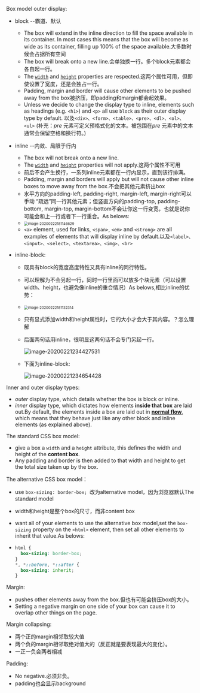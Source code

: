 Box model outer display:

- block --霸道、默认
  - The box will extend in the inline direction to fill the space available in its container. In most cases this means that the box will become as wide as its container, filling up 100% of the space available.大多数时候会占据所有空间
  - The box will break onto a new line.会单独换一行。多个block元素都会各自起一行。
  - The [`width`](https://developer.mozilla.org/en-US/docs/Web/CSS/width) and [`height`](https://developer.mozilla.org/en-US/docs/Web/CSS/height) properties are respected.这两个属性可用，但即使设置了宽度，还是会独占一行。
  - Padding, margin and border will cause other elements to be pushed away from the box被挤压，即padding和margin都会起效果。
  - Unless we decide to change the display type to inline, elements such as headings (e.g. `<h1>`) and `<p>` all use `block` as their outer display type by default. 以及`<div>、<form>、<table>、<pre>、<dl>、<ol>、<ul>` (补充：*pre* 元素可定义预格式化的文本。被包围在*pre* 元素中的文本通常会保留空格和换行符。)
  
- inline --内敛、局限于行内
  - The box will not break onto a new line.
  - The [`width`](https://developer.mozilla.org/en-US/docs/Web/CSS/width) and [`height`](https://developer.mozilla.org/en-US/docs/Web/CSS/height) properties will not apply.这两个属性不可用
  - 前后不会产生换行，一系列inline元素都在一行内显示，直到该行排满。
  - Padding, margin and borders will apply but will not cause other inline boxes to move away from the box.不会把其他元素挤出box
  - 水平方向的padding-left, padding-right, margin-left, margin-right可以手动 “疏远”同一行其他元素；但竖直方向的padding-top, padding-bottom, margin-top, margin-bottom不会让你这一行变宽，也就是说你可能会和上一行或者下一行重合。As belows:
  - <img src="C:\Users\TDD35\AppData\Roaming\Typora\typora-user-images\image-20200222181146629.png" alt="image-20200222181146629" style="zoom:67%;" />
  - `<a>` element, used for links, `<span>`, `<em>` and `<strong>` are all examples of elements that will display inline by default.以及`<label>、<input>、<select>、<textarea>、<img>、<br>`
  
- inline-block:

  - 既具有block的宽度高度特性又具有inline的同行特性。

  - 可以理解为不会另起一行，同时一行里面可以放多个块元素（可以设置width、height，也避免像inline的重合情况）As belows,相比inline的优势：

  - <img src="C:\Users\TDD35\AppData\Roaming\Typora\typora-user-images\image-20200222181132314.png" alt="image-20200222181132314" style="zoom:67%;" />

  - 只有显式添加width和height属性时，它的大小才会大于其内容。？怎么理解

  - 后面两句话用inline，很明显这两句话不会专门另起一行。

    ![image-20200221234427531](C:\Users\TDD35\AppData\Roaming\Typora\typora-user-images\image-20200221234427531.png)

  - 下面为inline-block:
  
    ![image-20200221234654428](C:\Users\TDD35\AppData\Roaming\Typora\typora-user-images\image-20200221234654428.png)
  
    

Inner and outer display types:

- *outer* display type, which details whether the box is block or inline.
-  *inner* display type, which dictates how elements **inside that box** are laid out.By default, the elements inside a box are laid out in **[normal flow](https://developer.mozilla.org/en-US/docs/Learn/CSS/CSS_layout/Normal_Flow)**, which means that they behave just like any other block and inline elements (as explained above).



The standard CSS box model:

-  give a box a `width` and a `height` attribute, this defines the width and height of the **content box**.
- Any padding and border is then added to that width and height to get the total size taken up by the box.



The alternative CSS box model：

- use `box-sizing: border-box; `改为alternative model，因为浏览器默认The standard model

- width和height是整个box的尺寸，而非content box

- want all of your elements to use the alternative box model,set the `box-sizing` property on the `<html>` element, then set all other elements to inherit that value.As belows:

- ```css
  html {
    box-sizing: border-box;
  }
  *, *::before, *::after {
    box-sizing: inherit;
  }
  ```



Margin:

- pushes other elements away from the box.但也有可能会挤压box的大小。
- Setting a negative margin on one side of your box can cause it to overlap other things on the page.

Margin collapsing:

- 两个正的margin相邻取较大值
- 两个负的margin相邻取绝对值大的（反正就是要表现最大的变化）。
- 一正一负会两者相减



Padding:

- No negative.必须非负。
- padding也会显示background